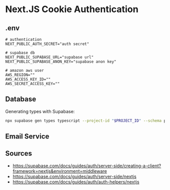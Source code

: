 # Next.JS Cookie Authentication

## .env

```.env
# authentication
NEXT_PUBLIC_AUTH_SECRET="auth secret"

# supabase db
NEXT_PUBLIC_SUPABASE_URL="supabase url"
NEXT_PUBLIC_SUPABASE_ANON_KEY="supabase anon key"

# amazon aws user
AWS_REGION=""
AWS_ACCESS_KEY_ID=""
AWS_SECRET_ACCESS_KEY=""
```

## Database

Generating types with Supabase:

```bash
npx supabase gen types typescript --project-id "$PROJECT_ID" --schema public > src/app/lib/db/db.types.ts --debug
```

## Email Service

## Sources

* <https://supabase.com/docs/guides/auth/server-side/creating-a-client?framework=nextjs&environment=middleware>
* <https://supabase.com/docs/guides/auth/server-side/nextjs>
* <https://supabase.com/docs/guides/auth/auth-helpers/nextjs>
